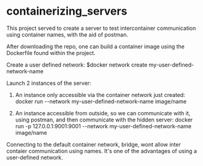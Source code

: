 # containerizing_servers
This project served to create a server to test intercontainer communication using container names, with the aid of postman.

After downloading the repo, one can build a container image using the Dockerfile found within the project.

Create a user defined network:
$docker network create my-user-defined-network-name

Launch 2 instances of the server:
1. An instance only accessible via the container network just created:
docker run --network my-user-defined-network-name image/name

2. An instance accessible from outside, so we can communicate with it, using postman, and then communicate with the hidden server:
docker run -p 127.0.0.1:9001:9001 --network my-user-defined-network-name image/name

Connecting to the default container network, bridge, wont allow inter contaier communication using names. It's one of the advantages of using a user-defined network.


